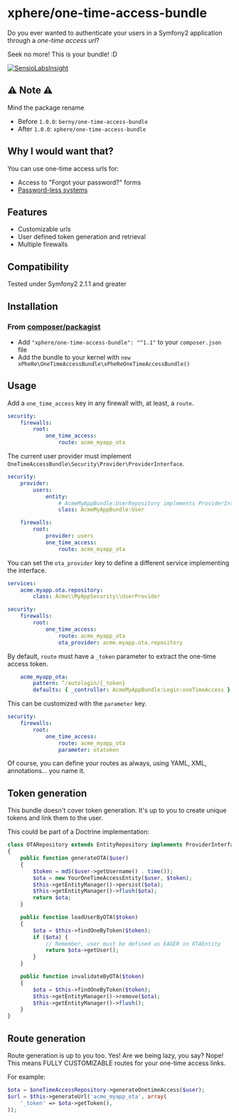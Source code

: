 xphere/one-time-access-bundle
=============================

Do you ever wanted to authenticate your users in a Symfony2 application through a *one-time access url*?

Seek no more! This is your bundle! :D

[![SensioLabsInsight](https://insight.sensiolabs.com/projects/e0a17c4a-fcc8-4e10-90ed-2c601c406924/small.png)](https://insight.sensiolabs.com/projects/e0a17c4a-fcc8-4e10-90ed-2c601c406924)

⚠ Note ⚠
--------
Mind the package rename
- Before `1.0.0`: `berny/one-time-access-bundle`
- After  `1.0.0`: `xphere/one-time-access-bundle`

Why I would want that?
----------------------

You can use one-time access urls for:
- Access to "Forgot your password?" forms
- [Password-less systems](http://notes.xoxco.com/post/27999787765/is-it-time-for-password-less-login)

Features
--------

- Customizable urls
- User defined token generation and retrieval
- Multiple firewalls

Compatibility
-------------
Tested under Symfony2 2.1.1 and greater

Installation
------------
### From [composer/packagist](https://getcomposer.org)
- Add `"xphere/one-time-access-bundle": "^1.1"` to your `composer.json` file
- Add the bundle to your kernel with `new xPheRe\OneTimeAccessBundle\xPheReOneTimeAccessBundle()`

Usage
-----
Add a `one_time_access` key in any firewall with, at least, a `route`.

```yml
security:
    firewalls:
        root:
            one_time_access:
                route: acme_myapp_ota
```

The current user provider must implement `OneTimeAccessBundle\Security\Provider\ProviderInterface`.

```yml
security:
    provider:
        users:
            entity:
                # AcmeMyAppBundle:UserRepository implements ProviderInterface
                class: AcmeMyAppBundle:User

    firewalls:
        root:
            provider: users
            one_time_access:
                route: acme_myapp_ota
```

You can set the `ota_provider` key to define a different service implementing the interface.

```yml
services:
    acme.myapp.ota.repository:
        class: Acme\\MyAppSecurity\\UserProvider

security:
    firewalls:
        root:
            one_time_access:
                route: acme_myapp_ota
                ota_provider: acme.myapp.ota.repository
```

By default, `route` must have a `_token` parameter to extract the one-time access token.

```yml
    acme_myapp_ota:
        pattern: ^/autologin/{_token}
        defaults: { _controller: AcmeMyAppBundle:Login:oneTimeAccess }
```

This can be customized with the `parameter` key.

```yml
security:
    firewalls:
        root:
            one_time_access:
                route: acme_myapp_ota
                parameter: otatoken
```

Of course, you can define your routes as always, using YAML, XML, annotations... you name it.

Token generation
----------------
This bundle doesn't cover token generation.
It's up to you to create unique tokens and link them to the user.

This could be part of a Doctrine implementation:
```php
class OTARepository extends EntityRepository implements ProviderInterface
{
    public function generateOTA($user)
    {
        $token = md5($user->getUsername() . time());
        $ota = new YourOneTimeAccessEntity($user, $token);
        $this->getEntityManager()->persist($ota);
        $this->getEntityManager()->flush($ota);
        return $ota;
    }

    public function loadUserByOTA($token)
    {
        $ota = $this->findOneByToken($token);
        if ($ota) {
            // Remember, user must be defined as EAGER in OTAEntity
            return $ota->getUser();
        }
    }

    public function invalidateByOTA($token)
    {
        $ota = $this->findOneByToken($token);
        $this->getEntityManager()->remove($ota);
        $this->getEntityManager()->flush();
    }
}
```

Route generation
----------------
Route generation is up to you too. Yes!
Are we being lazy, you say? Nope!
This means FULLY CUSTOMIZABLE routes for your one-time access links.

For example:
```php
$ota = $oneTimeAccessRepository->generateOnetimeAccess($user);
$url = $this->generateUrl('acme_myapp_ota', array(
    '_token' => $ota->getToken(),
));
```
